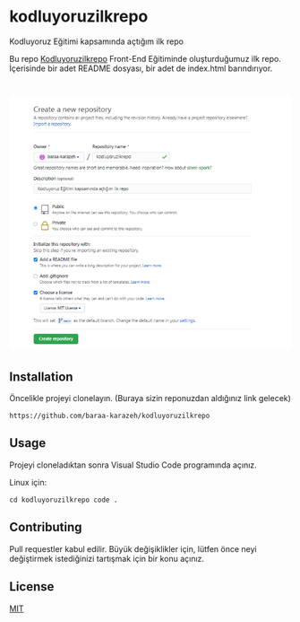 # kodluyoruzilkrepo

Kodluyoruz Eğitimi kapsamında açtığım ilk repo

Bu repo [Kodluyoruzilkrepo](https://github.com/baraa-karazeh/kodluyoruzilkrepo.git) Front-End Eğitiminde oluşturduğumuz ilk repo. İçerisinde bir adet README dosyası, bir adet de index.html barındırıyor.

# ![creating a repository on github](img/odev.PNG)

## Installation

Öncelikle projeyi clonelayın. (Buraya sizin reponuzdan aldığınız link gelecek)

```github
https://github.com/baraa-karazeh/kodluyoruzilkrepo
```

## Usage

Projeyi cloneladıktan sonra Visual Studio Code programında açınız.

Linux için:

```github
cd kodluyoruzilkrepo code .
```

## Contributing

Pull requestler kabul edilir. Büyük değişiklikler için, lütfen önce neyi değiştirmek istediğinizi tartışmak için bir konu açınız.


## License

[MIT](https://choosealicense.com/licenses/mit/)
